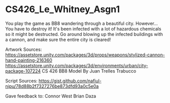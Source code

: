 # CS426_Le_Whitney_Asgn1

You play the game as BB8 wandering through a beautiful city. However... You have to destroy it! It's been infected with a lot of hazardous chemicals so it might be destructed. Go around blowing up the infected buildings with a cannon, and make sure the entire city is cleared!

Artwork Sources:
https://assetstore.unity.com/packages/3d/props/weapons/stylized-cannon-hand-painting-216360
https://assetstore.unity.com/packages/3d/environments/urban/city-package-107224
CS 426 BB8 Model By Juan Trelles Trabucco

Script Sources:
https://gist.github.com/nafiul-nipu/78d88b2f7327276be873dfd93a0c5e0a

Gave feedback to:
Connor West
Brian Daza
